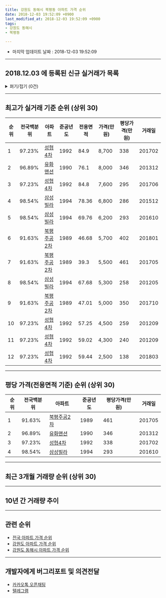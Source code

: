 ```yaml
---
title: 강원도 동해시 북평동 아파트 가격 순위
date: 2018-12-03 19:52:09 +0900
last_modified_at: 2018-12-03 19:52:09 +0900
tags:
- 강원도 동해시
- 북평동

---
```


* 마지막 업데이트 날짜 : 2018-12-03 19:52:09

---

## 2018.12.03 에 등록된 신규 실거래가 목록

<details>
<summary>펴기/접기 (0건)</summary>
<div markdown="1">

|아파트|전국백분위|준공년도|전용면적|가격(만원)|평당가격(만원)|거래일|
|---|---|---|---|---|---|---|
|없음|||||||


</div>
</details>

---

## 최고가 실거래 기준 순위 (상위 30)


|순위|전국백분위|아파트|준공년도|전용면적|가격(만원)|평당가격(만원)|거래일|
|---|---|---|---|---|---|---|---|
|1|97.23%|[성협4차](https://search.naver.com/search.naver?query=%EA%B0%95%EC%9B%90%EB%8F%84+%EB%8F%99%ED%95%B4%EC%8B%9C+%EB%B6%81%ED%8F%89%EB%8F%99+%EC%84%B1%ED%98%914%EC%B0%A8)|1992|84.9|8,700|338|201702|
|2|96.89%|[유화맨션](https://search.naver.com/search.naver?query=%EA%B0%95%EC%9B%90%EB%8F%84+%EB%8F%99%ED%95%B4%EC%8B%9C+%EB%B6%81%ED%8F%89%EB%8F%99+%EC%9C%A0%ED%99%94%EB%A7%A8%EC%85%98)|1990|76.1|8,000|346|201312|
|3|97.23%|[성협4차](https://search.naver.com/search.naver?query=%EA%B0%95%EC%9B%90%EB%8F%84+%EB%8F%99%ED%95%B4%EC%8B%9C+%EB%B6%81%ED%8F%89%EB%8F%99+%EC%84%B1%ED%98%914%EC%B0%A8)|1992|84.8|7,600|295|201706|
|4|98.54%|[삼성빌라](https://search.naver.com/search.naver?query=%EA%B0%95%EC%9B%90%EB%8F%84+%EB%8F%99%ED%95%B4%EC%8B%9C+%EB%B6%81%ED%8F%89%EB%8F%99+%EC%82%BC%EC%84%B1%EB%B9%8C%EB%9D%BC)|1994|78.36|6,800|286|201512|
|5|98.54%|[삼성빌라](https://search.naver.com/search.naver?query=%EA%B0%95%EC%9B%90%EB%8F%84+%EB%8F%99%ED%95%B4%EC%8B%9C+%EB%B6%81%ED%8F%89%EB%8F%99+%EC%82%BC%EC%84%B1%EB%B9%8C%EB%9D%BC)|1994|69.76|6,200|293|201610|
|6|91.63%|[북평주공2차](https://search.naver.com/search.naver?query=%EA%B0%95%EC%9B%90%EB%8F%84+%EB%8F%99%ED%95%B4%EC%8B%9C+%EB%B6%81%ED%8F%89%EB%8F%99+%EB%B6%81%ED%8F%89%EC%A3%BC%EA%B3%B52%EC%B0%A8)|1989|46.68|5,700|402|201801|
|7|91.63%|[북평주공2차](https://search.naver.com/search.naver?query=%EA%B0%95%EC%9B%90%EB%8F%84+%EB%8F%99%ED%95%B4%EC%8B%9C+%EB%B6%81%ED%8F%89%EB%8F%99+%EB%B6%81%ED%8F%89%EC%A3%BC%EA%B3%B52%EC%B0%A8)|1989|39.3|5,500|461|201705|
|8|98.54%|[삼성빌라](https://search.naver.com/search.naver?query=%EA%B0%95%EC%9B%90%EB%8F%84+%EB%8F%99%ED%95%B4%EC%8B%9C+%EB%B6%81%ED%8F%89%EB%8F%99+%EC%82%BC%EC%84%B1%EB%B9%8C%EB%9D%BC)|1994|67.68|5,300|258|201205|
|9|91.63%|[북평주공2차](https://search.naver.com/search.naver?query=%EA%B0%95%EC%9B%90%EB%8F%84+%EB%8F%99%ED%95%B4%EC%8B%9C+%EB%B6%81%ED%8F%89%EB%8F%99+%EB%B6%81%ED%8F%89%EC%A3%BC%EA%B3%B52%EC%B0%A8)|1989|47.01|5,000|350|201710|
|10|97.23%|[성협4차](https://search.naver.com/search.naver?query=%EA%B0%95%EC%9B%90%EB%8F%84+%EB%8F%99%ED%95%B4%EC%8B%9C+%EB%B6%81%ED%8F%89%EB%8F%99+%EC%84%B1%ED%98%914%EC%B0%A8)|1992|57.25|4,500|259|201209|
|11|97.23%|[성협4차](https://search.naver.com/search.naver?query=%EA%B0%95%EC%9B%90%EB%8F%84+%EB%8F%99%ED%95%B4%EC%8B%9C+%EB%B6%81%ED%8F%89%EB%8F%99+%EC%84%B1%ED%98%914%EC%B0%A8)|1992|59.02|4,300|240|201209|
|12|97.23%|[성협4차](https://search.naver.com/search.naver?query=%EA%B0%95%EC%9B%90%EB%8F%84+%EB%8F%99%ED%95%B4%EC%8B%9C+%EB%B6%81%ED%8F%89%EB%8F%99+%EC%84%B1%ED%98%914%EC%B0%A8)|1992|59.44|2,500|138|201803|


---

## 평당 가격(전용면적 기준) 순위 (상위 30)


|순위|전국백분위|아파트|준공년도|평당가격(만원)|거래일|
|---|---|---|---|---|---|
|1|91.63%|[북평주공2차](https://search.naver.com/search.naver?query=%EA%B0%95%EC%9B%90%EB%8F%84+%EB%8F%99%ED%95%B4%EC%8B%9C+%EB%B6%81%ED%8F%89%EB%8F%99+%EB%B6%81%ED%8F%89%EC%A3%BC%EA%B3%B52%EC%B0%A8)|1989|461|201705|
|2|96.89%|[유화맨션](https://search.naver.com/search.naver?query=%EA%B0%95%EC%9B%90%EB%8F%84+%EB%8F%99%ED%95%B4%EC%8B%9C+%EB%B6%81%ED%8F%89%EB%8F%99+%EC%9C%A0%ED%99%94%EB%A7%A8%EC%85%98)|1990|346|201312|
|3|97.23%|[성협4차](https://search.naver.com/search.naver?query=%EA%B0%95%EC%9B%90%EB%8F%84+%EB%8F%99%ED%95%B4%EC%8B%9C+%EB%B6%81%ED%8F%89%EB%8F%99+%EC%84%B1%ED%98%914%EC%B0%A8)|1992|338|201702|
|4|98.54%|[삼성빌라](https://search.naver.com/search.naver?query=%EA%B0%95%EC%9B%90%EB%8F%84+%EB%8F%99%ED%95%B4%EC%8B%9C+%EB%B6%81%ED%8F%89%EB%8F%99+%EC%82%BC%EC%84%B1%EB%B9%8C%EB%9D%BC)|1994|293|201610|


---

## 최근 3개월 거래량 순위 (상위 30)


<div style="width:100%;">
    <canvas id="deal_count_ranking" height="250"></canvas>
</div>


<script>
new Chart(document.getElementById("deal_count_ranking"), {
    type: 'horizontalBar',
    data: {
        labels: ['북평주공2차'],
        datasets: [{
            label: '실거래 수',
            data: [3],
            borderColor: "rgba(255, 0, 128, 1)",
            backgroundColor: "rgba(255, 0, 128, 0.5)",
            fill: false,
        }]
    },
    options: {
        responsive: true,
        title: {
            display: true,
            text: '최근 3개월 거래량 순위'
        },
        tooltips: {
            mode: 'index',
            intersect: false,
            callbacks: {
                title: function(tooltipItems, data) {
                    return "실거래 수:";
                },
                label: function(tooltipItem, data) {
                    return data.labels[tooltipItem.index] + ": " + tooltipItem.xLabel;
                }
            }
        },
        hover: {
            mode: 'nearest',
            intersect: true
        },
        scales: {
            xAxes: [{
                display: true,
                scaleLabel: {
                    display: true,
                    labelString: '실거래 수'
                },
                ticks: {
                    suggestedMin: 0,
                }
            }],
            yAxes: [{
                display: true,
                ticks: {
                    autoSkip: false,
                    callback: function(value, index, values) {
                        if (value.length > 15)
                            return value.substr(0, 13) + "...";
                        else
                            return value;
                    }
                },
                scaleLabel: {
                    display: false,
                }
            }]
        }
    }
});

</script>


---

## 10년 간 거래량 추이


<div style="width:100%;">
    <canvas id="deal_progress" height="250"></canvas>
</div>

<script>
new Chart(document.getElementById("deal_progress"), {
    type: 'line',
    data: {
        labels: ['200812','200901','200902','200903','200904','200905','200906','200907','200908','200909','200910','200911','200912','201001','201002','201003','201004','201005','201006','201007','201008','201009','201010','201011','201012','201101','201102','201103','201104','201105','201106','201107','201108','201109','201110','201111','201112','201201','201202','201203','201204','201205','201206','201207','201208','201209','201210','201211','201212','201301','201302','201303','201304','201305','201306','201307','201308','201309','201310','201311','201312','201401','201402','201403','201404','201405','201406','201407','201408','201409','201410','201411','201412','201501','201502','201503','201504','201505','201506','201507','201508','201509','201510','201511','201512','201601','201602','201603','201604','201605','201606','201607','201608','201609','201610','201611','201612','201701','201702','201703','201704','201705','201706','201707','201708','201709','201710','201711','201712','201801','201802','201803','201804','201805','201806','201807','201808','201809','201810','201811','201812'],
        datasets: [{
            label: '실거래 수',
            pointRadius: 1,
            data: [0, 0, 1, 2, 1, 0, 2, 1, 2, 2, 2, 2, 3, 2, 1, 2, 1, 2, 2, 1, 2, 2, 4, 0, 1, 0, 2, 1, 1, 1, 0, 1, 1, 2, 0, 1, 0, 0, 1, 2, 1, 1, 2, 1, 0, 3, 2, 2, 0, 0, 0, 1, 2, 1, 1, 0, 3, 0, 2, 0, 1, 2, 0, 2, 0, 1, 1, 1, 1, 0, 1, 0, 1, 1, 1, 1, 0, 1, 1, 0, 2, 1, 1, 0, 1, 2, 1, 3, 1, 2, 3, 2, 1, 0, 4, 0, 0, 0, 3, 1, 3, 2, 1, 1, 3, 2, 1, 3, 0, 2, 0, 2, 1, 1, 0, 1, 0, 0, 3, 0, 0],
            borderColor: "rgba(255, 201, 14, 1)",
            backgroundColor: "rgba(255, 201, 14, 0.5)",
            fill: true,
        }]
    },
    options: {
        responsive: true,
        title: {
            display: true,
            text: '10년간 거래량 추이'
        },
        tooltips: {
            mode: 'index',
            intersect: false,
        },
        hover: {
            mode: 'nearest',
            intersect: true
        },
        scales: {
            xAxes: [{
                display: true,
                scaleLabel: {
                    display: true,
                    labelString: '년/월'
                }
            }],
            yAxes: [{
                display: true,
                ticks: {
                    suggestedMin: 0,
                },
                scaleLabel: {
                    display: true,
                    labelString: '실거래 수'
                }
            }]
        }
    }
});

</script>


---

## 관련 순위

- [전국 아파트 가격 순위](https://inasie.github.io/apt-ranking/전국)
- [강원도 아파트 가격 순위](https://inasie.github.io/apt-ranking/강원도)
- [강원도 동해시 아파트 가격 순위](https://inasie.github.io/apt-ranking/강원도-동해시)


---

## 개발자에게 버그리포트 및 의견전달

- [카카오톡 오픈채팅](https://open.kakao.com/o/gLJUAP4)
- [텔레그램](https://t.me/inasie)


